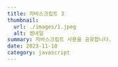```yaml
---
title: 자바스크립트 3
thumbnail:
  url: ./images/1.jpeg
  alt: 썸네일
summary: 자바스크립트 사용을 공유합니다.
date: 2023-11-10
category: javascript
---
```

